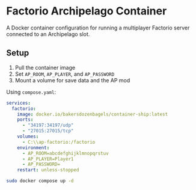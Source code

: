 # Factorio Archipelago Container

A Docker container configuration for running a multiplayer Factorio server connected to an Archipelago slot.

## Setup

1. Pull the container image
2. Set `AP_ROOM`, `AP_PLAYER`, and `AP_PASSWORD`
3. Mount a volume for save data and the AP mod

Using `compose.yaml`:
```yaml
services:
  factorio:
    image: docker.io/bakersdozenbagels/container-ship:latest
    ports:
      - "34197:34197/udp"
      - "27015:27015/tcp"
    volumes:
      - C:\\ap-factorio:/factorio
    environment:
      - AP_ROOM=abcdefghijklmnopqrstuv
      - AP_PLAYER=Player1
      - AP_PASSWORD=
    restart: unless-stopped
```

```bash
sudo docker compose up -d
```
